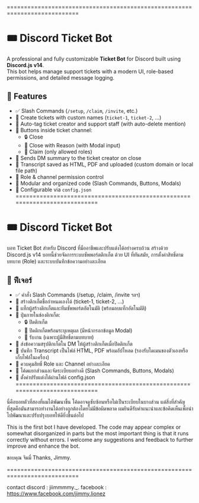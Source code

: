 ===========================================================================
# 🎟️ Discord Ticket Bot

A professional and fully customizable **Ticket Bot** for Discord built using **Discord.js v14**.  
This bot helps manage support tickets with a modern UI, role-based permissions, and detailed message logging.

## 📌 Features

- ✅ Slash Commands (`/setup`, `/claim`, `/invite`, etc.)
- 🎫 Create tickets with custom names (`ticket-1`, `ticket-2`, ...)
- 👥 Auto-tag ticket creator and support staff (with auto-delete mention)
- 📌 Buttons inside ticket channel:
  - 🔒 Close
  - 📝 Close with Reason (with Modal input)
  - 🙋 Claim (only allowed roles)
- 📩 Sends DM summary to the ticket creator on close
- 📄 Transcript saved as HTML, PDF and uploaded (custom domain or local file path)
- 🔐 Role & channel permission control
- 📁 Modular and organized code (Slash Commands, Buttons, Modals)
- 🧾 Configurable via `config.json`
===========================================================================
# 🎟️ Discord Ticket Bot
บอท Ticket Bot สำหรับ Discord ที่มืออาชีพและปรับแต่งได้อย่างครบถ้วน สร้างด้วย Discord.js v14
บอทนี้ช่วยจัดการระบบซัพพอร์ตติกเก็ต ด้วย UI ที่ทันสมัย, การตั้งค่าสิทธิ์ตามบทบาท (Role) และระบบบันทึกข้อความอย่างละเอียด

## 📌 ฟีเจอร์

- ✅ คำสั่ง Slash Commands (/setup, /claim, /invite ฯลฯ)
- 🎫 สร้างติกเก็ตชื่อกำหนดเองได้ (ticket-1, ticket-2, ...)
- 👥 แท็กผู้สร้างติกเก็ตและทีมซัพพอร์ตอัตโนมัติ (พร้อมลบแท็กอัตโนมัติ)
- 📌 ปุ่มภายในช่องติกเก็ต:
  - 🔒 ปิดติกเก็ต
  - 📝 ปิดติกเก็ตพร้อมระบุเหตุผล (มีหน้ากรอกข้อมูล Modal)
  - 🙋 รับงาน (เฉพาะผู้มีสิทธิ์ตามบทบาท)
- 📩 ส่งข้อความสรุปติกเก็ตใน DM ให้ผู้สร้างติกเก็ตเมื่อปิดติกเก็ต
- 📄 บันทึก Transcript เป็นไฟล์ HTML, PDF พร้อมอัปโหลด (รองรับโดเมนของตัวเองหรือเก็บไฟล์ในเครื่อง)
- 🔐 ควบคุมสิทธิ์ Role และ Channel อย่างละเอียด
- 📁 โค้ดแยกส่วนและจัดระเบียบอย่างดี (Slash Commands, Buttons, Modals)
- 🧾 ตั้งค่าปรับแต่งได้ผ่านไฟล์ config.json
===========================================================================

นี่คือบอทตัวที่สองที่ผมได้พัฒนาขึ้น โค้ดอาจดูซับซ้อนหรือไม่เป็นระเบียบในบางส่วน
แต่สิ่งที่สำคัญที่สุดคือมันสามารถทำงานได้อย่างถูกต้องโดยไม่มีข้อผิดพลาด
ผมยินดีรับคำแนะนำและข้อคิดเห็นเพื่อนำไปพัฒนาและปรับปรุงบอทให้ดียิ่งขึ้นต่อไป

This is the first bot I have developed.
The code may appear complex or somewhat disorganized in parts but the most important thing is that it runs correctly without errors.
I welcome any suggestions and feedback to further improve and enhance the bot.

ขอบคุณ จิมมี่ Thanks, Jimmy.

===========================================================================

contact
discord : jiimmmmy._.
facebook : https://www.facebook.com/jimmy.lionez
